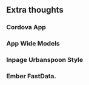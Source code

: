 ## Extra thoughts

### Cordova App
### App Wide Models
### Inpage Urbanspoon Style
### Ember FastData.
